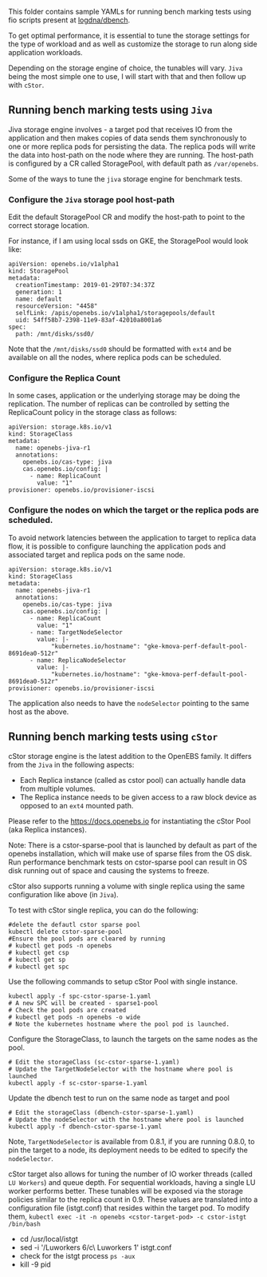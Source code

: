This folder contains sample YAMLs for running bench marking tests
using fio scripts present at [logdna/dbench](https://github.com/logdna/dbench/). 

To get optimal performance, it is essential to tune the storage settings for the
type of workload and as well as customize the storage to run along side 
application workloads.

Depending on the storage engine of choice, the tunables will vary. `Jiva` being
the most simple one to use, I will start with that and then follow up with `cStor`.

## Running bench marking tests using `Jiva`

Jiva storage engine involves - a target pod that receives IO from the application 
and then makes copies of data sends them synchronously to one or more replica pods
for persisting the data. The replica pods will write the data into host-path on 
the node where they are running. The host-path is configured by a CR called 
StoragePool, with default path as `/var/openebs`. 

Some of the ways to tune the `jiva` storage engine for benchmark tests.

### Configure the `Jiva` storage pool host-path 

Edit the default StoragePool CR and modify the host-path to point to the 
correct storage location. 

For instance, if I am using local ssds on GKE, the StoragePool would look like:

```
apiVersion: openebs.io/v1alpha1
kind: StoragePool
metadata:
  creationTimestamp: 2019-01-29T07:34:37Z
  generation: 1
  name: default
  resourceVersion: "4458"
  selfLink: /apis/openebs.io/v1alpha1/storagepools/default
  uid: 54ff58b7-2398-11e9-83af-42010a8001a6
spec:
  path: /mnt/disks/ssd0/
```

Note that the `/mnt/disks/ssd0` should be formatted with `ext4` and be available
on all the nodes, where replica pods can be scheduled. 

### Configure the Replica Count

In some cases, application or the underlying storage may be doing the replication.
The number of replicas can be controlled by setting the ReplicaCount policy in 
the storage class as follows:
```
apiVersion: storage.k8s.io/v1
kind: StorageClass
metadata:
  name: openebs-jiva-r1
  annotations:
    openebs.io/cas-type: jiva
    cas.openebs.io/config: |
      - name: ReplicaCount
        value: "1"
provisioner: openebs.io/provisioner-iscsi
```


### Configure the nodes on which the target or the replica pods are scheduled.

To avoid network latencies between the application to target to replica data flow, 
it is possible to configure launching the application pods and associated target
and replica pods on the same node. 

```
apiVersion: storage.k8s.io/v1
kind: StorageClass
metadata:
  name: openebs-jiva-r1
  annotations:
    openebs.io/cas-type: jiva
    cas.openebs.io/config: |
      - name: ReplicaCount
        value: "1"
      - name: TargetNodeSelector
        value: |-
            "kubernetes.io/hostname": "gke-kmova-perf-default-pool-8691dea0-512r"
      - name: ReplicaNodeSelector
        value: |-
            "kubernetes.io/hostname": "gke-kmova-perf-default-pool-8691dea0-512r"
provisioner: openebs.io/provisioner-iscsi
```

The application also needs to have the `nodeSelector` pointing to the same
host as the above.


## Running bench marking tests using `cStor`

cStor storage engine is the latest addition to the OpenEBS family. It differs
from the `Jiva` in the following aspects:
- Each Replica instance (called as cstor pool) can actually handle data from 
  multiple volumes. 
- The Replica instance needs to be given access to a raw block device as 
  opposed to an `ext4` mounted path.

Please refer to the https://docs.openebs.io for instantiating the cStor Pool
(aka Replica instances). 

Note: There is a cstor-sparse-pool that is launched by default as part of the
openebs installation, which will make use of sparse files from the OS disk. 
Run performance benchmark tests on cstor-sparse pool can result in OS 
disk running out of space and causing the systems to freeze. 

cStor also supports running a volume with single replica using the same configuration
like above (in `Jiva`). 

To test with cStor single replica, you can do the following:
```
#delete the defautl cstor sparse pool
kubectl delete cstor-sparse-pool
#Ensure the pool pods are cleared by running
# kubectl get pods -n openebs
# kubectl get csp
# kubectl get sp
# kubectl get spc
```

Use the following commands to setup cStor Pool with single instance. 
```
kubectl apply -f spc-cstor-sparse-1.yaml 
# A new SPC will be created - sparse1-pool
# Check the pool pods are created
# kubectl get pods -n openebs -o wide
# Note the kubernetes hostname where the pool pod is launched. 
```

Configure the StorageClass, to launch the targets on the same nodes as the pool.
```
# Edit the storageClass (sc-cstor-sparse-1.yaml) 
# Update the TargetNodeSelector with the hostname where pool is launched
kubectl apply -f sc-cstor-sparse-1.yaml
```

Update the dbench test to run on the same node as target and pool
```
# Edit the storageClass (dbench-cstor-sparse-1.yaml) 
# Update the nodeSelector with the hostname where pool is launched
kubectl apply -f dbench-cstor-sparse-1.yaml
```

Note, `TargetNodeSelector` is available from 0.8.1, if you are running 0.8.0, 
to pin the target to a node, its deployment needs to be edited
to specify the `nodeSelector`.

cStor target also allows for tuning the number of IO worker threads (called
`LU Workers`) and queue depth. For sequential workloads, having a single 
LU worker performs better. These tunables will be exposed via the storage
policies similar to the replica count in 0.9. These values are translated
into a configuration file (istgt.conf) that resides within the target pod. 
To modify them, 
 `kubectl exec -it -n openebs <cstor-target-pod> -c cstor-istgt /bin/bash`
  - cd /usr/local/istgt
  - sed -i '/Luworkers 6/c\  Luworkers 1' istgt.conf
  - check for the istgt process `ps -aux`
  - kill -9 pid <istgt-pid>
